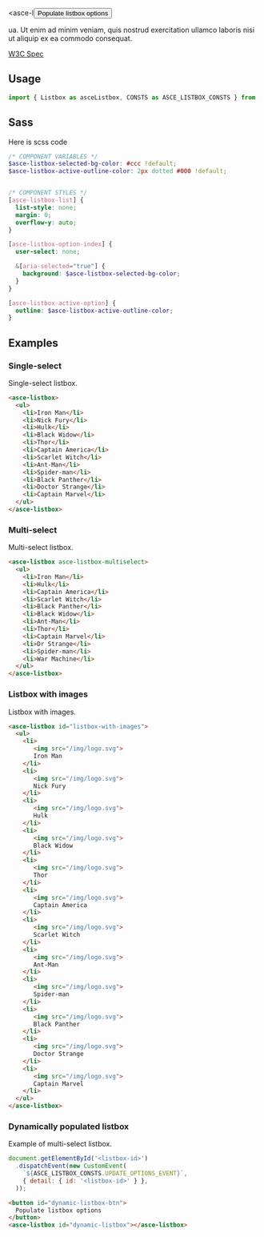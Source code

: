 <asce-l<button id="dynamic-listbox-btn">
  Populate listbox options
</button>
<asce-listbox id="dynamic-listbox"></asce-listbox>

ua. Ut enim ad minim veniam, quis nostrud exercitation ullamco laboris nisi ut aliquip ex ea commodo consequat.	

[W3C Spec](https://www.w3.org/TR/wai-aria-practices-1.1/#Listbox)

## Usage

```js
import { Listbox as asceListbox, CONSTS as ASCE_LISTBOX_CONSTS } from 'asce/components/listbox/listbox';
```


## Sass

Here is scss code

```scss
/* COMPONENT VARIABLES */
$asce-listbox-selected-bg-color: #ccc !default;
$asce-listbox-active-outline-color: 2px dotted #000 !default;


/* COMPONENT STYLES */
[asce-listbox-list] {
  list-style: none;
  margin: 0;
  overflow-y: auto;
}

[asce-listbox-option-index] {
  user-select: none;

  &[aria-selected="true"] {
    background: $asce-listbox-selected-bg-color;
  }
}

[asce-listbox-active-option] {
  outline: $asce-listbox-active-outline-color;
}
```


## Examples

### Single-select

Single-select listbox.

```html
<asce-listbox>
  <ul>
    <li>Iron Man</li>
    <li>Nick Fury</li>
    <li>Hulk</li>
    <li>Black Widow</li>
    <li>Thor</li>
    <li>Captain America</li>
    <li>Scarlet Witch</li>
    <li>Ant-Man</li>
    <li>Spider-man</li>
    <li>Black Panther</li>
    <li>Doctor Strange</li>
    <li>Captain Marvel</li>
  </ul>
</asce-listbox>
```


### Multi-select

Multi-select listbox.

```html
<asce-listbox asce-listbox-multiselect>
  <ul>
    <li>Iron Man</li>
    <li>Hulk</li>
    <li>Captain America</li>
    <li>Scarlet Witch</li>
    <li>Black Panther</li>
    <li>Black Widow</li>
    <li>Ant-Man</li>
    <li>Thor</li>
    <li>Captain Marvel</li>
    <li>Dr Strange</li>
    <li>Spider-man</li>
    <li>War Machine</li>
  </ul>
</asce-listbox>
```

### Listbox with images

Listbox with images.

```html
<asce-listbox id="listbox-with-images">
  <ul>
    <li>
       <img src="/img/logo.svg">
       Iron Man
    </li>
    <li>
       <img src="/img/logo.svg">
       Nick Fury
    </li>
    <li>
       <img src="/img/logo.svg">
       Hulk
    </li>
    <li>
       <img src="/img/logo.svg">
       Black Widow
    </li>
    <li>
       <img src="/img/logo.svg">
       Thor
    </li>
    <li>
       <img src="/img/logo.svg">
       Captain America
    </li>
    <li>
       <img src="/img/logo.svg">
       Scarlet Witch
    </li>
    <li>
       <img src="/img/logo.svg">
       Ant-Man
    </li>
    <li>
       <img src="/img/logo.svg">
       Spider-man
    </li>
    <li>
       <img src="/img/logo.svg">
       Black Panther
    </li>
    <li>
       <img src="/img/logo.svg">
       Doctor Strange
    </li>
    <li>
       <img src="/img/logo.svg">
       Captain Marvel
    </li>
  </ul>
</asce-listbox>
```


### Dynamically populated listbox

Example of multi-select listbox.

```js
document.getElementById('<listbox-id>')
  .dispatchEvent(new CustomEvent(
    `${ASCE_LISTBOX_CONSTS.UPDATE_OPTIONS_EVENT}`,
    { detail: { id: '<listbox-id>' } },
  ));
```

```html
<button id="dynamic-listbox-btn">
  Populate listbox options
</button>
<asce-listbox id="dynamic-listbox"></asce-listbox>
```
